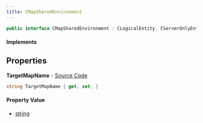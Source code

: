 ```yaml
---
title: CMapSharedEnvironment
---
```


```csharp
public interface CMapSharedEnvironment : CLogicalEntity, CServerOnlyEntity, CBaseEntity, CEntityInstance, ISchemaClass<CEntityInstance>, ISchemaClass<CBaseEntity>, ISchemaClass<CServerOnlyEntity>, ISchemaClass<CLogicalEntity>, ISchemaClass<CMapSharedEnvironment>, ISchemaField, ISchemaClass, INativeHandle
```

#### Implements

## Properties

**TargetMapName** - [Source Code](https://github.com/swiftly-solution/swiftlys2/blob/main/managed/src/SwiftlyS2.Generated/Schemas/Interfaces/CMapSharedEnvironment.cs#L16)

```csharp
string TargetMapName { get; set; }
```

#### Property Value

- [string](https://learn.microsoft.com/dotnet/api/system.string)

